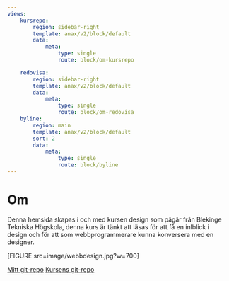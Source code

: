 ```yaml
---
views:
    kursrepo:
        region: sidebar-right
        template: anax/v2/block/default
        data:
            meta:
                type: single
                route: block/om-kursrepo

    redovisa:
        region: sidebar-right
        template: anax/v2/block/default
        data:
            meta:
                type: single
                route: block/om-redovisa
    byline:
        region: main
        template: anax/v2/block/default
        sort: 2
        data:
            meta:
                type: single
                route: block/byline
---
```

Om
=========================

Denna hemsida skapas i och med kursen design som pågår från Blekinge Tekniska Högskola, denna kurs är tänkt att läsas för att få en inlblick i design och för att som webbprogrammerare kunna konversera med en designer.

[FIGURE src=image/webbdesign.jpg?w=700]

[Mitt git-repo](https://github.com/IsabellaCarrera/design.git)
[Kursens git-repo]()
